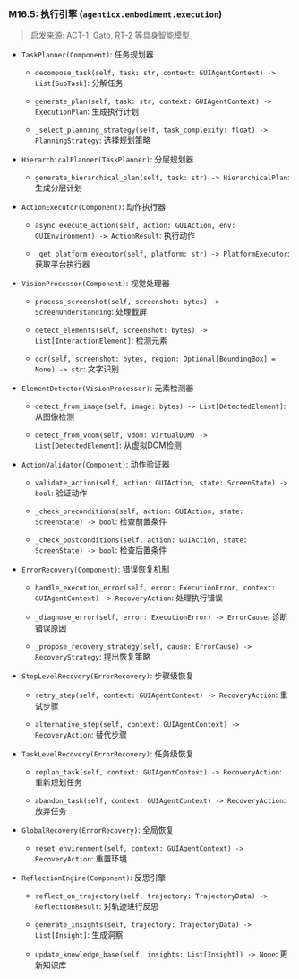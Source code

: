 ### M16.5: 执行引擎 (`agenticx.embodiment.execution`)

> 启发来源: ACT-1, Gato, RT-2 等具身智能模型

* `TaskPlanner(Component)`: 任务规划器

  * `decompose_task(self, task: str, context: GUIAgentContext) -> List[SubTask]`: 分解任务

  * `generate_plan(self, task: str, context: GUIAgentContext) -> ExecutionPlan`: 生成执行计划

  * `_select_planning_strategy(self, task_complexity: float) -> PlanningStrategy`: 选择规划策略

* `HierarchicalPlanner(TaskPlanner)`: 分层规划器

  * `generate_hierarchical_plan(self, task: str) -> HierarchicalPlan`: 生成分层计划

* `ActionExecutor(Component)`: 动作执行器

  * `async execute_action(self, action: GUIAction, env: GUIEnvironment) -> ActionResult`: 执行动作

  * `_get_platform_executor(self, platform: str) -> PlatformExecutor`: 获取平台执行器

* `VisionProcessor(Component)`: 视觉处理器

  * `process_screenshot(self, screenshot: bytes) -> ScreenUnderstanding`: 处理截屏

  * `detect_elements(self, screenshot: bytes) -> List[InteractionElement]`: 检测元素

  * `ocr(self, screenshot: bytes, region: Optional[BoundingBox] = None) -> str`: 文字识别

* `ElementDetector(VisionProcessor)`: 元素检测器

  * `detect_from_image(self, image: bytes) -> List[DetectedElement]`: 从图像检测

  * `detect_from_vdom(self, vdom: VirtualDOM) -> List[DetectedElement]`: 从虚拟DOM检测

* `ActionValidator(Component)`: 动作验证器

  * `validate_action(self, action: GUIAction, state: ScreenState) -> bool`: 验证动作

  * `_check_preconditions(self, action: GUIAction, state: ScreenState) -> bool`: 检查前置条件

  * `_check_postconditions(self, action: GUIAction, state: ScreenState) -> bool`: 检查后置条件

* `ErrorRecovery(Component)`: 错误恢复机制

  * `handle_execution_error(self, error: ExecutionError, context: GUIAgentContext) -> RecoveryAction`: 处理执行错误

  * `_diagnose_error(self, error: ExecutionError) -> ErrorCause`: 诊断错误原因

  * `_propose_recovery_strategy(self, cause: ErrorCause) -> RecoveryStrategy`: 提出恢复策略

* `StepLevelRecovery(ErrorRecovery)`: 步骤级恢复

  * `retry_step(self, context: GUIAgentContext) -> RecoveryAction`: 重试步骤

  * `alternative_step(self, context: GUIAgentContext) -> RecoveryAction`: 替代步骤

* `TaskLevelRecovery(ErrorRecovery)`: 任务级恢复

  * `replan_task(self, context: GUIAgentContext) -> RecoveryAction`: 重新规划任务

  * `abandon_task(self, context: GUIAgentContext) -> RecoveryAction`: 放弃任务

* `GlobalRecovery(ErrorRecovery)`: 全局恢复

  * `reset_environment(self, context: GUIAgentContext) -> RecoveryAction`: 重置环境

* `ReflectionEngine(Component)`: 反思引擎

  * `reflect_on_trajectory(self, trajectory: TrajectoryData) -> ReflectionResult`: 对轨迹进行反思

  * `generate_insights(self, trajectory: TrajectoryData) -> List[Insight]`: 生成洞察

  * `update_knowledge_base(self, insights: List[Insight]) -> None`: 更新知识库